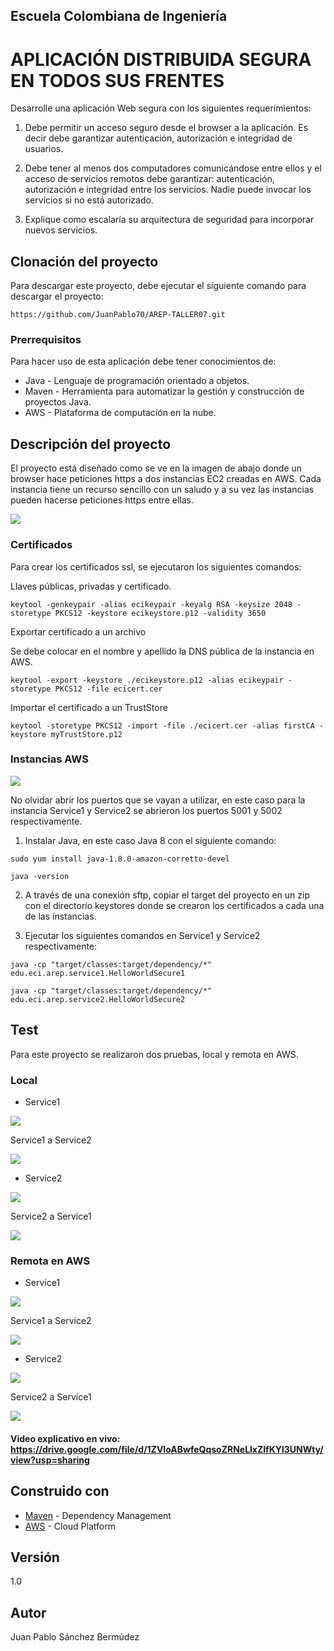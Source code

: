 ## Escuela Colombiana de Ingeniería
# APLICACIÓN DISTRIBUIDA SEGURA EN TODOS SUS FRENTES

Desarrolle una aplicación Web segura con los siguientes requerimientos:

1. Debe permitir un acceso seguro desde el browser a la aplicación. Es decir debe garantizar autenticación, autorización e integridad de usuarios.

2. Debe tener al menos dos computadores comunicándose entre ellos y el acceso de servicios remotos debe garantizar: autenticación, autorización e integridad entre los servicios. Nadie puede invocar los servicios si no está autorizado.

3. Explique como escalaría su arquitectura de seguridad para incorporar nuevos servicios.

## Clonación del proyecto

Para descargar este proyecto, debe ejecutar el siguiente comando para descargar el proyecto:

```
https://github.com/JuanPablo70/AREP-TALLER07.git
```

### Prerrequisitos

Para hacer uso de esta aplicación debe tener conocimientos de:
+ Java - Lenguaje de programación orientado a objetos.
+ Maven - Herramienta para automatizar la gestión y construcción de proyectos Java. 
+ AWS - Plataforma de computación en la nube.

## Descripción del proyecto

El proyecto está diseñado como se ve en la imagen de abajo donde un browser hace peticiones https a dos instancias EC2 creadas en AWS. Cada instancia tiene un recurso sencillo con un saludo y a su vez las instancias pueden hacerse peticiones https entre ellas.

![](img/proyecto.png)

### Certificados

Para crear los certificados ssl, se ejecutaron los siguientes comandos:

Llaves públicas, privadas y certificado.

```
keytool -genkeypair -alias ecikeypair -keyalg RSA -keysize 2048 -storetype PKCS12 -keystore ecikeystore.p12 -validity 3650
```

Exportar certificado a un archivo

Se debe colocar en el nombre y apellido la DNS pública de la instancia en AWS.

```
keytool -export -keystore ./ecikeystore.p12 -alias ecikeypair -storetype PKCS12 -file ecicert.cer
```

Importar el certificado a un TrustStore

```
keytool -storetype PKCS12 -import -file ./ecicert.cer -alias firstCA -keystore myTrustStore.p12
```

### Instancias AWS

![](img/AWSInstances.png)

No olvidar abrir los puertos que se vayan a utilizar, en este caso para la instancia Service1 y Service2 se abrieron los puertos 5001 y 5002 respectivamente.

1. Instalar Java, en este caso Java 8 con el siguiente comando:

```
sudo yum install java-1.8.0-amazon-corretto-devel

java -version
```

2. A través de una conexión sftp, copiar el target del proyecto en un zip con el directorio keystores donde se crearon los certificados a cada una de las instancias.

3. Ejecutar los siguientes comandos en Service1 y Service2 respectivamente:

```
java -cp "target/classes:target/dependency/*" edu.eci.arep.service1.HelloWorldSecure1

java -cp "target/classes:target/dependency/*" edu.eci.arep.service2.HelloWorldSecure2
```

## Test

Para este proyecto se realizaron dos pruebas, local y remota en AWS.

### Local

- Service1

![](img/local1.png)

Service1 a Service2

![](img/remote1.png)

- Service2

![](img/local2.png)

Service2 a Service1

![](img/remote2.png)

### Remota en AWS

- Service1

![](img/localAWS1.png)

Service1 a Service2

![](img/remoteAWS1.png)

- Service2

![](img/localAWS2.png)

Service2 a Service1

![](img/remoteAWS2.png)

#### Video explicativo en vivo: https://drive.google.com/file/d/1ZVloABwfeQqsoZRNeLlxZlfKYl3UNWty/view?usp=sharing

## Construido con

+ [Maven](https://maven.apache.org/) - Dependency Management
+ [AWS](https://aws.amazon.com/es/) - Cloud Platform

## Versión

1.0

## Autor

Juan Pablo Sánchez Bermúdez
